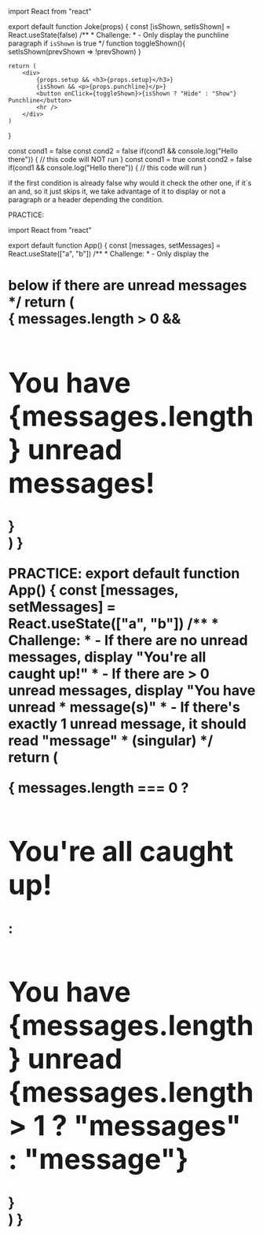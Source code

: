 import React from "react"

export default function Joke(props) {
    const [isShown, setIsShown] = React.useState(false)
    /**
     * Challenge:
     * - Only display the punchline paragraph if `isShown` is true
     */
    function toggleShown(){
        setIsShown(prevShown => !prevShown)
    }

    return (
        <div>
            {props.setup && <h3>{props.setup}</h3>}
            {isShown && <p>{props.punchline}</p>}
            <button onClick={toggleShown}>{isShown ? "Hide" : "Show"} Punchline</button>
            <hr />
        </div>
    )
}


const cond1 = false
const cond2 = false
if(cond1 && console.log("Hello there")) {
    // this code will NOT run
}
const cond1 = true
const cond2 = false
if(cond1 && console.log("Hello there")) {
    // this code will run
}

if the first condition is already false why would it check the other one, if it´s an and, so it just skips it, we take advantage of it to display or not a paragraph or a header depending the condition.

PRACTICE: 

import React from "react"

export default function App() {
    const [messages, setMessages] = React.useState(["a", "b"])
    /**
     * Challenge:
     * - Only display the <h1> below if there are unread messages
     */
    return (
        <div>
            {
                messages.length > 0 && 
                <h1>You have {messages.length} unread messages!</h1>
            }
        </div>
    )
}

PRACTICE: 
export default function App() {
    const [messages, setMessages] = React.useState(["a", "b"])
    /**
     * Challenge:
     * - If there are no unread messages, display "You're all caught up!"
     * - If there are > 0 unread messages, display "You have <n> unread
     *   message(s)"
     *      - If there's exactly 1 unread message, it should read "message"
     *        (singular)
     */
    return (
        <div>
            {
                messages.length === 0 ?
                <h1>You're all caught up!</h1> :
                <h1>
                    You have {messages.length} unread {messages.length > 1 ? "messages" : "message"}
                </h1>
            }
        </div>
    )
}
